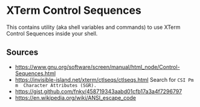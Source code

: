 # XTerm Control Sequences

This contains utility (aka shell variables and commands) to use XTerm Control Sequences inside your shell.


## Sources
- https://www.gnu.org/software/screen/manual/html_node/Control-Sequences.html
- https://invisible-island.net/xterm/ctlseqs/ctlseqs.html
	Search for `CSI Pm m  Character Attributes (SGR).`
- https://gist.github.com/fnky/458719343aabd01cfb17a3a4f7296797
- https://en.wikipedia.org/wiki/ANSI_escape_code
